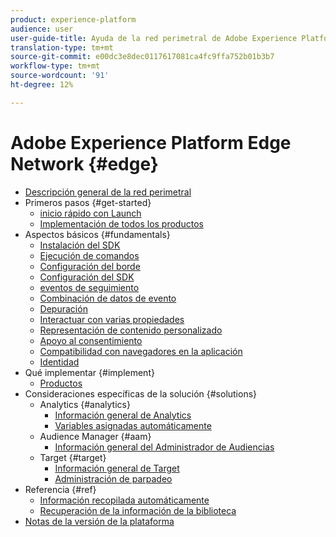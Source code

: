 ```yaml
---
product: experience-platform
audience: user
user-guide-title: Ayuda de la red perimetral de Adobe Experience Platform
translation-type: tm+mt
source-git-commit: e00dc3e8dec0117617081ca4fc9ffa752b01b3b7
workflow-type: tm+mt
source-wordcount: '91'
ht-degree: 12%

---
```



# Adobe Experience Platform Edge Network {#edge}

* [Descripción general de la red perimetral](home.md)
* Primeros pasos {#get-started}
   * [inicio rápido con Launch](getting-started/quick-start-with-launch.md)
   * [Implementación de todos los productos](getting-started/deploying-all-products.md)
* Aspectos básicos {#fundamentals}
   * [Instalación del SDK](fundamentals/installing-the-sdk.md)
   * [Ejecución de comandos](fundamentals/executing-commands.md)
   * [Configuración del borde](fundamentals/edge-configuration.md)
   * [Configuración del SDK](fundamentals/configuring-the-sdk.md)
   * [eventos de seguimiento](fundamentals/tracking-events.md)
   * [Combinación de datos de evento](fundamentals/merging-event-data.md)
   * [Depuración](fundamentals/debugging.md)
   * [Interactuar con varias propiedades](fundamentals/interacting-with-multiple-properties.md)
   * [Representación de contenido personalizado](fundamentals/rendering-personalization-content.md)
   * [Apoyo al consentimiento](fundamentals/supporting-consent.md)
   * [Compatibilidad con navegadores en la aplicación](fundamentals/supporting-in-app-browsers.md)
   * [Identidad](fundamentals/identity.md)
* Qué implementar {#implement}
   * [Productos](what-to-implement/commerce.md)
* Consideraciones específicas de la solución {#solutions}
   * Analytics {#analytics}
      * [Información general de Analytics](solution-specific/analytics/analytics-overview.md)
      * [Variables asignadas automáticamente](solution-specific/analytics/automatically-mapped-vars.md)
   * Audience Manager {#aam}
      * [Información general del Administrador de Audiencias](solution-specific/audience-manager/audience-manager-overview.md)
   * Target {#target}
      * [Información general de Target](solution-specific/target/target-overview.md)
      * [Administración de parpadeo](solution-specific/target/flicker-management.md)
* Referencia {#ref}
   * [Información recopilada automáticamente](reference/automatic-information.md)
   * [Recuperación de la información de la biblioteca](reference/retrieving-library-information.md)
* [Notas de la versión de la plataforma](https://www.adobe.com/go/platform-release-notes-en)

